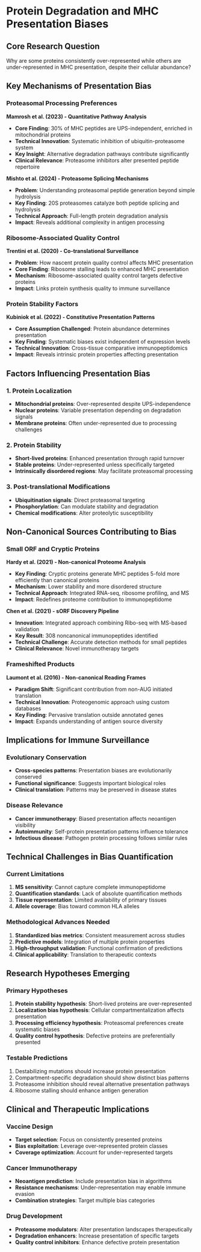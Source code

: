 # Protein Degradation and MHC Presentation Biases

## Core Research Question
Why are some proteins consistently over-represented while others are under-represented in MHC presentation, despite their cellular abundance?

## Key Mechanisms of Presentation Bias

### Proteasomal Processing Preferences

**Mamrosh et al. (2023) - Quantitative Pathway Analysis**
- **Core Finding**: 30% of MHC peptides are UPS-independent, enriched in mitochondrial proteins
- **Technical Innovation**: Systematic inhibition of ubiquitin-proteasome system
- **Key Insight**: Alternative degradation pathways contribute significantly
- **Clinical Relevance**: Proteasome inhibitors alter presented peptide repertoire

**Mishto et al. (2024) - Proteasome Splicing Mechanisms**
- **Problem**: Understanding proteasomal peptide generation beyond simple hydrolysis
- **Key Finding**: 20S proteasomes catalyze both peptide splicing and hydrolysis
- **Technical Approach**: Full-length protein degradation analysis
- **Impact**: Reveals additional complexity in antigen processing

### Ribosome-Associated Quality Control

**Trentini et al. (2020) - Co-translational Surveillance**
- **Problem**: How nascent protein quality control affects MHC presentation
- **Core Finding**: Ribosome stalling leads to enhanced MHC presentation
- **Mechanism**: Ribosome-associated quality control targets defective proteins
- **Impact**: Links protein synthesis quality to immune surveillance

### Protein Stability Factors

**Kubiniok et al. (2022) - Constitutive Presentation Patterns**
- **Core Assumption Challenged**: Protein abundance determines presentation
- **Key Finding**: Systematic biases exist independent of expression levels
- **Technical Innovation**: Cross-tissue comparative immunopeptidomics
- **Impact**: Reveals intrinsic protein properties affecting presentation

## Factors Influencing Presentation Bias

### 1. Protein Localization
- **Mitochondrial proteins**: Over-represented despite UPS-independence
- **Nuclear proteins**: Variable presentation depending on degradation signals
- **Membrane proteins**: Often under-represented due to processing challenges

### 2. Protein Stability
- **Short-lived proteins**: Enhanced presentation through rapid turnover
- **Stable proteins**: Under-represented unless specifically targeted
- **Intrinsically disordered regions**: May facilitate proteasomal processing

### 3. Post-translational Modifications
- **Ubiquitination signals**: Direct proteasomal targeting
- **Phosphorylation**: Can modulate stability and degradation
- **Chemical modifications**: Alter proteolytic susceptibility

## Non-Canonical Sources Contributing to Bias

### Small ORF and Cryptic Proteins

**Hardy et al. (2021) - Non-canonical Proteome Analysis**
- **Key Finding**: Cryptic proteins generate MHC peptides 5-fold more efficiently than canonical proteins
- **Mechanism**: Lower stability and more disordered structure
- **Technical Approach**: Integrated RNA-seq, ribosome profiling, and MS
- **Impact**: Redefines proteome contribution to immunopeptidome

**Chen et al. (2021) - sORF Discovery Pipeline**
- **Innovation**: Integrated approach combining Ribo-seq with MS-based validation
- **Key Result**: 308 noncanonical immunopeptides identified
- **Technical Challenge**: Accurate detection methods for small peptides
- **Clinical Relevance**: Novel immunotherapy targets

### Frameshifted Products

**Laumont et al. (2016) - Non-canonical Reading Frames**
- **Paradigm Shift**: Significant contribution from non-AUG initiated translation
- **Technical Innovation**: Proteogenomic approach using custom databases
- **Key Finding**: Pervasive translation outside annotated genes
- **Impact**: Expands understanding of antigen source diversity

## Implications for Immune Surveillance

### Evolutionary Conservation
- **Cross-species patterns**: Presentation biases are evolutionarily conserved
- **Functional significance**: Suggests important biological roles
- **Clinical translation**: Patterns may be preserved in disease states

### Disease Relevance
- **Cancer immunotherapy**: Biased presentation affects neoantigen visibility
- **Autoimmunity**: Self-protein presentation patterns influence tolerance
- **Infectious disease**: Pathogen protein processing follows similar rules

## Technical Challenges in Bias Quantification

### Current Limitations
1. **MS sensitivity**: Cannot capture complete immunopeptidome
2. **Quantification standards**: Lack of absolute quantification methods
3. **Tissue representation**: Limited availability of primary tissues
4. **Allele coverage**: Bias toward common HLA alleles

### Methodological Advances Needed
1. **Standardized bias metrics**: Consistent measurement across studies
2. **Predictive models**: Integration of multiple protein properties
3. **High-throughput validation**: Functional confirmation of predictions
4. **Clinical applicability**: Translation to therapeutic contexts

## Research Hypotheses Emerging

### Primary Hypotheses
1. **Protein stability hypothesis**: Short-lived proteins are over-represented
2. **Localization bias hypothesis**: Cellular compartmentalization affects presentation
3. **Processing efficiency hypothesis**: Proteasomal preferences create systematic biases
4. **Quality control hypothesis**: Defective proteins are preferentially presented

### Testable Predictions
1. Destabilizing mutations should increase protein presentation
2. Compartment-specific degradation should show distinct bias patterns
3. Proteasome inhibition should reveal alternative presentation pathways
4. Ribosome stalling should enhance antigen generation

## Clinical and Therapeutic Implications

### Vaccine Design
- **Target selection**: Focus on consistently presented proteins
- **Bias exploitation**: Leverage over-represented protein classes
- **Coverage optimization**: Account for under-represented targets

### Cancer Immunotherapy
- **Neoantigen prediction**: Include presentation bias in algorithms
- **Resistance mechanisms**: Under-representation may enable immune evasion
- **Combination strategies**: Target multiple bias categories

### Drug Development
- **Proteasome modulators**: Alter presentation landscapes therapeutically
- **Degradation enhancers**: Increase presentation of specific targets
- **Quality control inhibitors**: Enhance defective protein presentation